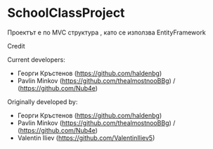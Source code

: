   # SchoolClassProject


Проектът е по MVC структура , като се използва EntityFramework

Credit

Current developers:

* Георги Кръстенов (https://github.com/haldenbg)
* Pavlin Minkov (https://github.com/thealmostnooBBg) / (https://github.com/Nub4e)

Originally developed by:

* Георги Кръстенов (https://github.com/haldenbg)
* Pavlin Minkov (https://github.com/thealmostnooBBg) / (https://github.com/Nub4e)
* Valentin Iliev (https://github.com/ValentinIliev5)

